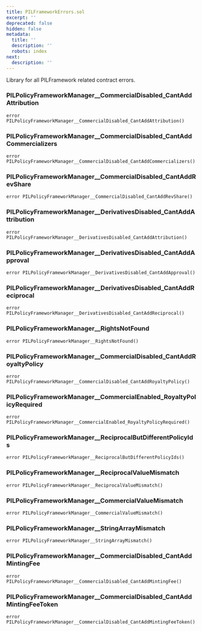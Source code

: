 ```yaml
---
title: PILFrameworkErrors.sol
excerpt: ''
deprecated: false
hidden: false
metadata:
  title: ''
  description: ''
  robots: index
next:
  description: ''
---
```

Library for all PILFramework related contract errors.

### PILPolicyFrameworkManager\_\_CommercialDisabled_CantAddAttribution

```solidity
error PILPolicyFrameworkManager__CommercialDisabled_CantAddAttribution()
```

### PILPolicyFrameworkManager\_\_CommercialDisabled_CantAddCommercializers

```solidity
error PILPolicyFrameworkManager__CommercialDisabled_CantAddCommercializers()
```

### PILPolicyFrameworkManager\_\_CommercialDisabled_CantAddRevShare

```solidity
error PILPolicyFrameworkManager__CommercialDisabled_CantAddRevShare()
```

### PILPolicyFrameworkManager\_\_DerivativesDisabled_CantAddAttribution

```solidity
error PILPolicyFrameworkManager__DerivativesDisabled_CantAddAttribution()
```

### PILPolicyFrameworkManager\_\_DerivativesDisabled_CantAddApproval

```solidity
error PILPolicyFrameworkManager__DerivativesDisabled_CantAddApproval()
```

### PILPolicyFrameworkManager\_\_DerivativesDisabled_CantAddReciprocal

```solidity
error PILPolicyFrameworkManager__DerivativesDisabled_CantAddReciprocal()
```

### PILPolicyFrameworkManager\_\_RightsNotFound

```solidity
error PILPolicyFrameworkManager__RightsNotFound()
```

### PILPolicyFrameworkManager\_\_CommercialDisabled_CantAddRoyaltyPolicy

```solidity
error PILPolicyFrameworkManager__CommercialDisabled_CantAddRoyaltyPolicy()
```

### PILPolicyFrameworkManager\_\_CommercialEnabled_RoyaltyPolicyRequired

```solidity
error PILPolicyFrameworkManager__CommercialEnabled_RoyaltyPolicyRequired()
```

### PILPolicyFrameworkManager\_\_ReciprocalButDifferentPolicyIds

```solidity
error PILPolicyFrameworkManager__ReciprocalButDifferentPolicyIds()
```

### PILPolicyFrameworkManager\_\_ReciprocalValueMismatch

```solidity
error PILPolicyFrameworkManager__ReciprocalValueMismatch()
```

### PILPolicyFrameworkManager\_\_CommercialValueMismatch

```solidity
error PILPolicyFrameworkManager__CommercialValueMismatch()
```

### PILPolicyFrameworkManager\_\_StringArrayMismatch

```solidity
error PILPolicyFrameworkManager__StringArrayMismatch()
```

### PILPolicyFrameworkManager\_\_CommercialDisabled_CantAddMintingFee

```solidity
error PILPolicyFrameworkManager__CommercialDisabled_CantAddMintingFee()
```

### PILPolicyFrameworkManager\_\_CommercialDisabled_CantAddMintingFeeToken

```solidity
error PILPolicyFrameworkManager__CommercialDisabled_CantAddMintingFeeToken()
```